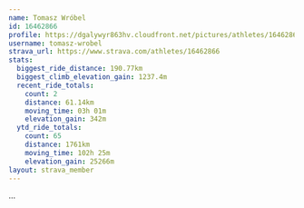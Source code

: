 ```yaml
---
name: Tomasz Wróbel
id: 16462866
profile: https://dgalywyr863hv.cloudfront.net/pictures/athletes/16462866/10169785/1/large.jpg
username: tomasz-wrobel
strava_url: https://www.strava.com/athletes/16462866
stats:
  biggest_ride_distance: 190.77km
  biggest_climb_elevation_gain: 1237.4m
  recent_ride_totals:
    count: 2
    distance: 61.14km
    moving_time: 03h 01m
    elevation_gain: 342m
  ytd_ride_totals:
    count: 65
    distance: 1761km
    moving_time: 102h 25m
    elevation_gain: 25266m
layout: strava_member
--- 
```

...
